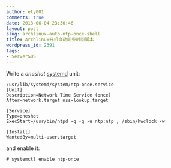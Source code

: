 ```yaml
---
author: ety001
comments: true
date: 2013-06-04 23:30:46
layout: post
slug: archlinux-auto-ntp-once-shell
title: Archlinux开机自动同步时间脚本
wordpress_id: 2391
tags:
- Server&OS
---
```


Write a _oneshot_ [systemd](https://wiki.archlinux.org/index.php/Systemd) unit:


    /usr/lib/systemd/system/ntp-once.service
    [Unit]
    Description=Network Time Service (once)
    After=network.target nss-lookup.target

    [Service]
    Type=oneshot
    ExecStart=/usr/bin/ntpd -q -g -u ntp:ntp ; /sbin/hwclock -w

    [Install]
    WantedBy=multi-user.target


and enable it:


    # systemctl enable ntp-once


